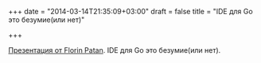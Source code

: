 +++
date = "2014-03-14T21:35:09+03:00"
draft = false
title = "IDE для Go это безумие(или нет)"

+++

<p><a href="http://go-talks.appspot.com/github.com/dlsniper/fosdem-golang-idea/idea-golang2.slide#1">Презентация от&nbsp;Florin Patan</a>. IDE для Go это безумие(или нет).</p>

